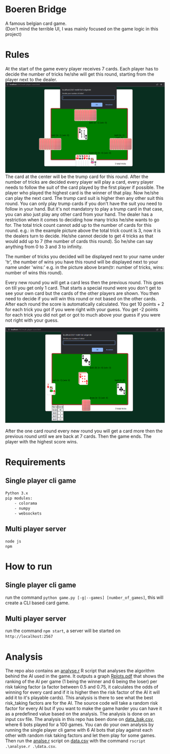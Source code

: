 # Boeren Bridge
A famous belgian card game.<br>
(Don't mind the terrible UI, I was mainly focused on the game logic in this project)

# Rules
At the start of the game every player receives 7 cards.
Each player has to decide the number of tricks he/she will get this round, starting from the player next to the dealer.
![game start](./img/game_start.PNG)
The card at the center will be the trump card for this round.
After the number of tricks are decided every player will play a card, every player needs to follow the suit of the card played by the first player if possible.
The player who played the highest card is the winner of that play. Now he/she can play the next card.
The trump card suit is higher then any other suit this round.
You can only play trump cards if you don't have the suit you need to follow in your hand. 
But it's not mandatory to play a trump card in that case, you can also just play any other card from your hand.
The dealer has a restriction when it comes to deciding how many tricks he/she wants to go for.
The total trick count cannot add up to the number of cards for this round.
e.g.: in the example picture above the total trick count is 3, now it is the dealers turn to decide. He/she cannot decide to get 4 tricks as that would add up to 7 (the number of cards this round). So he/she can say anything from 0 to 3 and 3 to infinity.

The number of tricks you decided will be displayed next to your name under 'tr', the number of wins you have this round will be displayed next to your name under 'wins:'
e.g. in the picture above bram(tr: number of tricks, wins: number of wins this round).


Every new round you will get a card less then the previous round. 
This goes on till you get only 1 card.
That starts a special round were you don't get to see your own card but the cards of the other players are shown.
You then need to decide if you will win this round or not based on the other cards.
After each round the score is automatically calculated.
You get 10 points + 2 for each trick you got if you were right with your guess.
You get -2 points for each trick you did not get or got to much above your guess if you were not right with your guess.

![game one card](./img/game_one_card.png)

After the one card round every new round you will get a card more then the previous round until we are back at 7 cards.
Then the game ends.
The player with the highest score wins.


# Requirements
## Single player cli game
    Python 3.x
    pip modules:
        - colorama
        - numpy
        - websockets
## Multi player server
    node js
    npm
    
# How to run
## Single player cli game
run the command `python game.py [-g|--games] [number_of_games]`, this will create a CLI based card game.
    
## Multi player server
run the command `npm start`, a server will be started on `http://localhost:2567`

# Analysis
The repo also contains an [analyse.r](./analyse.r) R script that analyses the algorithm behind the AI used in the game.
It outputs a graph [Rplots.pdf](./Rplots.pdf) that shows the ranking of the AI per game (1 being the winner and 6 being the loser) per risk taking factor (a factor between 0.5 and 0.75, it calculates the odds of winning for every card and if it is higher then the risk factor of the AI it will add it to it's playable cards).
This analysis is there to see what the best risk_taking factors are for the AI.
The source code will take a random risk factor for every AI but if you want to make the game harder you can have it as a predefined value based on the analysis.
The analysis is done on an input csv file. The analysis in this repo has been done on [data_bak.csv](./data_bak.csv), where 6 bots played for a 100 games. You can do your own analysis by running the single player cli game with 6 AI bots that play against each other with random risk taking factors and let them play for some games. Then run the [analse.r](./analyse.r) script on [data.csv](./data.csv) with the command `rscript .\analyse.r .\data.csv`.
